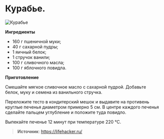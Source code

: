 # Курабье.

![Курабье](/images/Kulinar/Desert/kurab_e.jpg 'Курабье')

**Ингредиенты**

- 160 г пшеничной муки;
- 40 г сахарной пудры;
- 1 яичный белок;
- 1 стручок ванили;
- 100 г сливочного масла;
- 100 г яблочного повидла.

**Приготовление**

Смешайте мягкое сливочное масло с сахарной пудрой. Добавьте белок, муку и семена из ванильного стручка.

Переложите тесто в кондитерский мешок и выдавите на противень круглые печенья диаметром примерно 5 см. В центре каждого печенья сделайте пальцем углубление и положите туда повидло.

Выпекайте печенье 12 минут при температуре 220 °С.

> **Источник**: https://lifehacker.ru/
